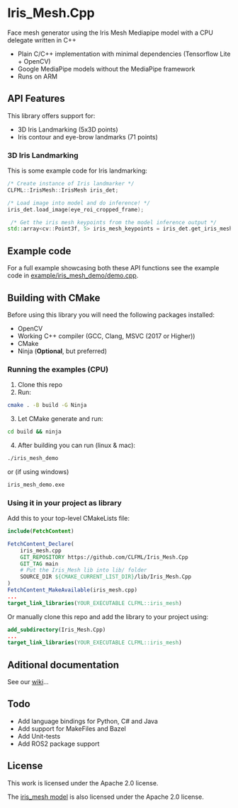 # Iris_Mesh.Cpp
Face mesh generator using the Iris Mesh Mediapipe model with a CPU delegate written in C++ 

- Plain C/C++ implementation with minimal dependencies (Tensorflow Lite + OpenCV)
- Google MediaPipe models without the MediaPipe framework
- Runs on ARM

## API Features
This library offers support for:
- 3D Iris Landmarking (5x3D points)
- Iris contour and eye-brow landmarks (71 points)

### 3D Iris Landmarking
This is some example code for Iris landmarking:

```cpp
/* Create instance of Iris landmarker */
CLFML::IrisMesh::IrisMesh iris_det;

/* Load image into model and do inference! */
iris_det.load_image(eye_roi_cropped_frame);

 /* Get the iris mesh keypoints from the model inference output */
std::array<cv::Point3f, 5> iris_mesh_keypoints = iris_det.get_iris_mesh_points();
```

## Example code
For a full example showcasing both these API functions see the example code in [example/iris_mesh_demo/demo.cpp](example/iris_mesh_demo/demo.cpp).

## Building with CMake
Before using this library you will need the following packages installed:
- OpenCV
- Working C++ compiler (GCC, Clang, MSVC (2017 or Higher))
- CMake
- Ninja (**Optional**, but preferred)

### Running the examples (CPU)
1. Clone this repo
2. Run:
```bash
cmake . -B build -G Ninja
```
3. Let CMake generate and run:
```bash
cd build && ninja
```
4. After building you can run (linux & mac):
```bash
./iris_mesh_demo
```
or (if using windows)
```bat
iris_mesh_demo.exe
```

### Using it in your project as library
Add this to your top-level CMakeLists file:
```cmake
include(FetchContent)

FetchContent_Declare(
    iris_mesh.cpp
    GIT_REPOSITORY https://github.com/CLFML/Iris_Mesh.Cpp
    GIT_TAG main
    # Put the Iris_Mesh lib into lib/ folder
    SOURCE_DIR ${CMAKE_CURRENT_LIST_DIR}/lib/Iris_Mesh.Cpp
)
FetchContent_MakeAvailable(iris_mesh.cpp)
...
target_link_libraries(YOUR_EXECUTABLE CLFML::iris_mesh)
```
Or manually clone this repo and add the library to your project using:
```cmake
add_subdirectory(Iris_Mesh.Cpp)
...
target_link_libraries(YOUR_EXECUTABLE CLFML::iris_mesh)
```
## Aditional documentation
See our [wiki](https://clfml.github.io/Iris_Mesh.Cpp/)...

## Todo
- Add language bindings for Python, C# and Java
- Add support for MakeFiles and Bazel
- Add Unit-tests 
- Add ROS2 package support

## License
This work is licensed under the Apache 2.0 license. 

The [iris_mesh model](https://drive.google.com/file/d/1bsWbokp9AklH2ANjCfmjqEzzxO1CNbMu/preview) is also licensed under the Apache 2.0 license.